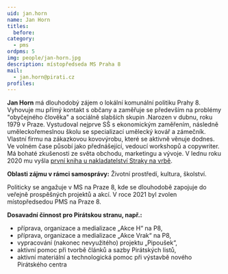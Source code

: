 ```yaml
---
uid: jan.horn
name: Jan Horn
titles: 
  before: 
category:  
  - pms
ordpms: 5
img: people/jan-horn.jpg 
description: místopředseda MS Praha 8
mail: 
  - jan.horn@pirati.cz
profiles:
---
```


**Jan Horn** má dlouhodobý zájem o lokální komunální politiku Prahy 8. Vyhovuje mu přímý kontakt s občany a zaměřuje se především na problémy "obyčejného člověka" a sociálně slabších skupin .Narozen v dubnu, roku 1979 v Praze. Vystudoval nejprve SŠ s ekonomickým zaměřením, následně uměleckořemeslnou školu se specializací umělecký kovář a zámečník. Vlastní firmu na zákazkovou kovovýrobu, které se aktivně věnuje dodnes. Ve volném čase působí jako přednášející, vedoucí workshopů a copywriter. Má bohaté zkušenosti ze světa obchodu, marketingu a vývoje. V lednu roku 2020 mu vyšla [první kniha u nakladatelství Straky na vrbě](https://www.databazeknih.cz/knihy/valard-valard-aamp-vejce-na-draka-416969).

**Oblasti zájmu v rámci samosprávy:** Životní prostředí, kultura, školství. 

Politicky se angažuje v MS na Praze 8, kde se dlouhodobě zapojuje do veřejně prospěšných projektů a akcí. V roce 2021 byl zvolen místopředsedou PMS na Praze 8.
 
**Dosavadní činnost pro Pirátskou stranu, např.:**
*    příprava, organizace a medializace „Akce H“ na P8,
*    příprava, organizace a medializace „Akce Vrak“ na P8,
*    vypracování (nakonec nevyužitého) projektu „Pipoušek“,
*    aktivní pomoc při tvorbě článků a sazby Pirátských listů,
*    aktivní materiální a technologická pomoc při výstavbě nového Pirátského centra


